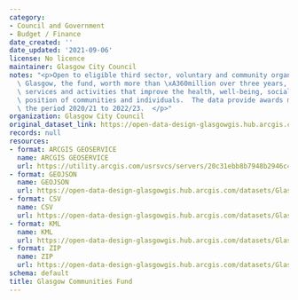 ```yaml
---
category:
- Council and Government
- Budget / Finance
date_created: ''
date_updated: '2021-09-06'
license: No licence
maintainer: Glasgow City Council
notes: "<p>Open to eligible third sector, voluntary and community organisations across\
  \ Glasgow, the fund, worth more than \xA360million over three years, will support\
  \ services and activities that improve the health, well-being, social and economic\
  \ position of communities and individuals.  The data provide awards made covering\
  \ the period 2020/21 to 2022/23.  </p>"
organization: Glasgow City Council
original_dataset_link: https://open-data-design-glasgowgis.hub.arcgis.com/maps/GlasgowGIS::glasgow-communities-fund-3
records: null
resources:
- format: ARCGIS GEOSERVICE
  name: ARCGIS GEOSERVICE
  url: https://utility.arcgis.com/usrsvcs/servers/20c31ebb8b7948b2946c43b303fbd15e/rest/services/OPEN_DATA/Glasgow_Community_Grants_Fund/MapServer/0
- format: GEOJSON
  name: GEOJSON
  url: https://open-data-design-glasgowgis.hub.arcgis.com/datasets/GlasgowGIS::glasgow-communities-fund-3.geojson?outSR=%7B%22latestWkid%22%3A27700%2C%22wkid%22%3A27700%7D
- format: CSV
  name: CSV
  url: https://open-data-design-glasgowgis.hub.arcgis.com/datasets/GlasgowGIS::glasgow-communities-fund-3.csv?outSR=%7B%22latestWkid%22%3A27700%2C%22wkid%22%3A27700%7D
- format: KML
  name: KML
  url: https://open-data-design-glasgowgis.hub.arcgis.com/datasets/GlasgowGIS::glasgow-communities-fund-3.kml?outSR=%7B%22latestWkid%22%3A27700%2C%22wkid%22%3A27700%7D
- format: ZIP
  name: ZIP
  url: https://open-data-design-glasgowgis.hub.arcgis.com/datasets/GlasgowGIS::glasgow-communities-fund-3.zip?outSR=%7B%22latestWkid%22%3A27700%2C%22wkid%22%3A27700%7D
schema: default
title: Glasgow Communities Fund
---
```

